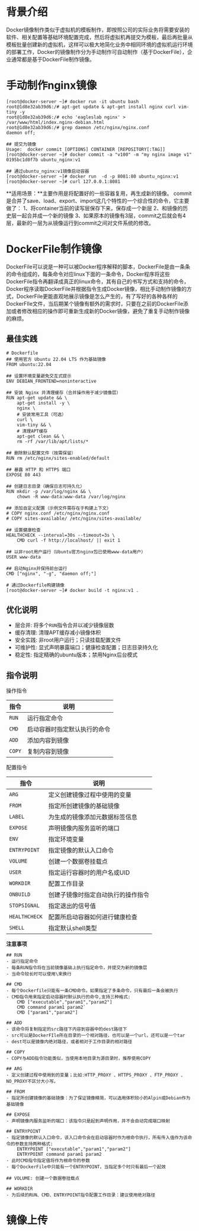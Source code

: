 # 背景介绍
Docker镜像制作类似于虚拟机的模板制作，即按照公司的实际业务将需要安装的软件、相关配置等基础环境配置完成，然后将虚拟机再提交为模板，最后再批量从模板批量创建新的虚拟机，这样可以极大地简化业务中相同环境的虚拟机运行环境的部署工作，Docker的镜像制作分为手动制作可自动制作（基于DockerFile），企业通常都是基于DockerFile制作镜像。

# 手动制作nginx镜像
```shell
[root@docker-server ~]# docker run -it ubuntu bash
root@1d8e32ab39d6:/# apt-get update & apt-get install nginx curl vim-tiny -y
root@1d8e32ab39d6:/# echo 'eagleslab nginx' > /var/www/html/index.nginx-debian.html
root@1d8e32ab39d6:/# grep daemon /etc/nginx/nginx.conf
daemon off;

## 提交为镜像
Usage:  docker commit [OPTIONS] CONTAINER [REPOSITORY[:TAG]]
[root@docker-server ~]# docker commit -a "v100" -m "my nginx image v1" 0195bc1d0f7b ubuntu_nginx:v1

## 通过ubuntu_nginx:v1镜像启动容器
[root@docker-server ~]# docker run  -d -p 8081:80 ubuntu_nginx:v1
[root@docker-server ~]# curl 127.0.0.1:8081
```
**适用场景：**主要作用是将配置好的一些容器复用，再生成新的镜像。
commit是合并了save、load、export、import这几个特性的一个综合性的命令，它主要做了：
1、将container当前的读写层保存下来，保存成一个新层
2、和镜像的历史层一起合并成一个新的镜像
3、如果原本的镜像有3层，commit之后就会有4层，最新的一层为从镜像运行到commit之间对文件系统的修改。

# DockerFile制作镜像
DockerFile可以说是一种可以被Docker程序解释的脚本，DockerFile是由一条条的命令组成的，每条命令对应linux下面的一条命令，Docker程序将这些DockerFile指令再翻译成真正的linux命令，其有自己的书写方式和支持的命令，Docker程序读取DockerFile并根据指令生成Docker镜像，相比手动制作镜像的方式，DockerFile更能直观地展示镜像是怎么产生的，有了写好的各种各样的DockerFIle文件，当后期某个镜像有额外的需求时，只要在之前的DockerFile添加或者修改相应的操作即可重新生成新的Docker镜像，避免了重复手动制作镜像的麻烦。

## 最佳实践
```shell
# Dockerfile
## 使用官方 Ubuntu 22.04 LTS 作为基础镜像
FROM ubuntu:22.04

## 设置环境变量避免交互式提示
ENV DEBIAN_FRONTEND=noninteractive

## 安装 Nginx 并清理缓存（合并操作用于减少镜像层）
RUN apt-get update && \
    apt-get install -y \
    nginx \
    # 安装常用工具（可选）
    curl \
    vim-tiny && \
    # 清理APT缓存
    apt-get clean && \
    rm -rf /var/lib/apt/lists/*

## 删除默认配置文件（按需保留）
RUN rm /etc/nginx/sites-enabled/default

## 暴露 HTTP 和 HTTPS 端口
EXPOSE 80 443

## 创建日志目录（确保日志可持久化）
RUN mkdir -p /var/log/nginx && \
    chown -R www-data:www-data /var/log/nginx

## 添加自定义配置（示例文件需存在于构建上下文）
# COPY nginx.conf /etc/nginx/nginx.conf
# COPY sites-available/ /etc/nginx/sites-available/

## 设置健康检查
HEALTHCHECK --interval=30s --timeout=3s \
    CMD curl -f http://localhost/ || exit 1

## 以非root用户运行（Ubuntu官方nginx包已使用www-data用户）
USER www-data

## 启动Nginx并保持前台运行
CMD ["nginx", "-g", "daemon off;"]

# 通过Dockerfile构建镜像
[root@docker-server ~]# docker build -t nginx:v1 .
```
## 优化说明
- 层合并: 将多个`RUN`指令合并以减少镜像层数
- 缓存清理: 清理APT缓存减小镜像体积
- 安全实践: 非root用户运行；只读挂载配置文件
- 可维护性: 显式声明暴露端口；健康检查配置；日志目录持久化
- 稳定性: 指定精确的ubuntu版本；禁用Nginx后台模式
  

## 指令说明
操作指令

| 指令   | 说明                         |
| ------ | ---------------------------- |
| `RUN`  | 运行指定命令                 |
| `CMD`  | 启动容器时指定默认执行的命令 |
| `ADD`  | 添加内容到镜像               |
| `COPY` | 复制内容到镜像               |

配置指令

| 指令          | 说明                               |
| ------------- | ---------------------------------- |
| `ARG`         | 定义创建镜像过程中使用的变量       |
| `FROM`        | 指定所创建镜像的基础镜像           |
| `LABEL`       | 为生成的镜像添加元数据标签信息     |
| `EXPOSE`      | 声明镜像内服务监听的端口           |
| `ENV`         | 指定环境变量                       |
| `ENTRYPOINT`  | 指定镜像的默认入口命令             |
| `VOLUME`      | 创建一个数据卷挂载点               |
| `USER`        | 指定运行容器时的用户名或UID        |
| `WORKDIR`     | 配置工作目录                       |
| `ONBUILD`     | 创建子镜像时指定自动执行的操作指令 |
| `STOPSIGNAL`  | 指定退出的信号值                   |
| `HEALTHCHECK` | 配置所启动容器如何进行健康检查     |
| `SHELL`       | 指定默认shell类型                  |


**注意事项**
```shell
## RUN
- 运行指定命令
- 每条RUN指令将在当前镜像基础上执行指定命令，并提交为新的镜像层
- 当命令较长时可以使用\来换行

## CMD
- 每个Dockerfile只能有一条CMD命令。如果指定了多条命令，只有最后一条会被执行
- CMD指令用来指定启动容器时默认执行的命令,支持三种格式:
    CMD ["executable","param1","param2"] 
    CMD command param1 param2`
    CMD ["param1","param2"]

## ADD
- 该命令将复制指定的src路径下内容到容器中的dest路径下
- src可以是DockerFIle所在目录的一个相对路径，也可以是一个url，还可以是一个tar
- dest可以是镜像内绝对路径，或者相对于工作目录的相对路径

## COPY
- COPY与ADD指令功能类似，当使用本地目录为源目录时，推荐使用COPY

## ARG
- 定义创建过程中使用到的变量；比如:HTTP_PROXY 、HTTPS_PROXY 、FTP_PROXY 、NO_PROXY不区分大小写。

## FROM
- 指定所创建镜像的基础镜像：为了保证镜像精简，可以选用体积较小的Alpin或Debian作为基础镜像

## EXPOSE
- 声明镜像内服务监听的端口：该指令只是起到声明作用，并不会自动完成端口映射

## ENTRYPOINT
- 指定镜像的默认入口命令，该入口命令会在启动容器时作为根命令执行，所有传入值作为该命令的参数支持两种格式:
    ENTRYPOINT ["executable","param1","param2"]
    ENTRYPOINT command param1 param2
- 此时CMD指令指定值将作为根命令的参数
- 每个DockerFile中只能有一个ENTRYPOINT，当指定多个时只有最后一个起效

## VOLUME: 创建一个数据卷挂载点

## WORKDIR
- 为后续的RUN、CMD、ENTRYPOINT指令配置工作目录：建议使用绝对路径
```

# 镜像上传

